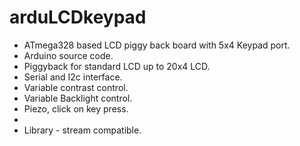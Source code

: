 # arduLCDkeypad

- ATmega328 based LCD piggy back board with 5x4 Keypad port.
- Arduino source code.
- Piggyback for standard LCD up to 20x4 LCD.
- Serial and I2c interface.
- Variable contrast control.
- Variable Backlight control.
- Piezo, click on key press.
-
- Library - stream compatible.
